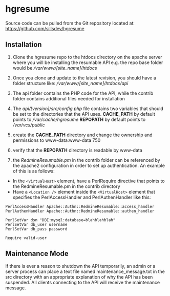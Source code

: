 # hgresume #

Source code can be pulled from the Git repository located at:
https://github.com/sillsdev/hgresume

## Installation ##
1) Clone the hgresume repo to the htdocs directory on the apache server where you will be installing the resumable API
e.g. the repo base folder would be */var/www/[site_name]/htdocs*

2) Once you clone and update to the latest revision, you should have a folder structure like:
*/var/www/[site_name]/htdocs/api*

3) The api folder contains the PHP code for the API, while the contrib folder contains additional files needed for installation

4) The *api/[version]/src/config.php* file contains two variables that should be set to the directories that the API uses.
**CACHE_PATH** by default points to */var/cache/hgresume*
**REPOPATH** by default points to */var/vcs/public*

5) create the **CACHE_PATH** directory and change the ownership and permissions to www-data:www-data 750

6) verify that the **REPOPATH** directory is readable by www-data

7) the *RedmineResumable.pm* in the contrib folder can be referenced by the apache2 configuration in order to set up authentication.  An example of this is as follows:
* In the `<VirtualHost>` element, have a PerlRequire directive that points to the RedmineResumable.pm in the contrib directory
* Have a `<Location />` element inside the `<VirtualHost>` element that specifies the PerlAccessHandler and PerlAuthenHandler like this:
```
PerlAccessHandler Apache::Authn::RedmineResumable::access_handler
PerlAuthenHandler Apache::Authn::RedmineResumable::authen_handler

PerlSetVar dsn "DBI:mysql:database=blahblahblah"
PerlSetVar db_user username
PerlSetVar db_pass password

Require valid-user
```


## Maintenance Mode ##
If there is ever a reason to shutdown the API temporarily, an admin or a server process can place a text file named maintenance_message.txt in the src directory with an appropriate explanation of why the API has been suspended.  All clients connecting to the API will receive the maintenance message.
